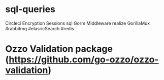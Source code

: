 # sql-queries
Circleci
Encryption
Sessions
sql
Gorm
Middleware
realize
GorillaMux
#rabbitmq
#elasricSearch
#redis
# Ozzo Validation package (https://github.com/go-ozzo/ozzo-validation)